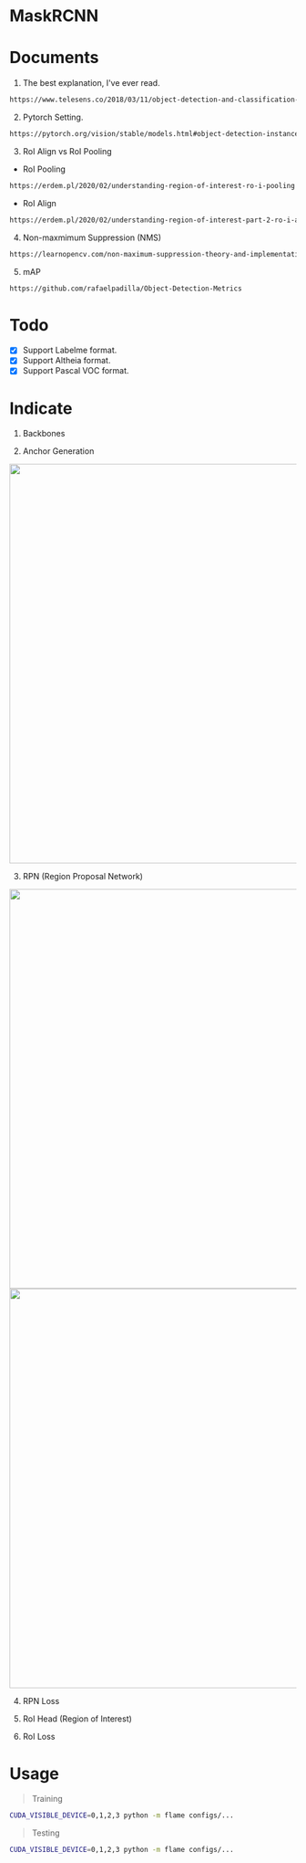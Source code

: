 # MaskRCNN

# Documents
1. The best explanation, I've ever read.
```bash
https://www.telesens.co/2018/03/11/object-detection-and-classification-using-r-cnns/
```

2. Pytorch Setting.
```bash
https://pytorch.org/vision/stable/models.html#object-detection-instance-segmentation-and-person-keypoint-detection
```

3. RoI Align vs RoI Pooling
* RoI Pooling
```bash
https://erdem.pl/2020/02/understanding-region-of-interest-ro-i-pooling
```
* RoI Align
```bash
https://erdem.pl/2020/02/understanding-region-of-interest-part-2-ro-i-align
```

4. Non-maxmimum Suppression (NMS)
```bash
https://learnopencv.com/non-maximum-suppression-theory-and-implementation-in-pytorch/
```

5. mAP
```bash
https://github.com/rafaelpadilla/Object-Detection-Metrics
```

# Todo
- [x] Support Labelme format.
- [x] Support Altheia format.
- [x] Support Pascal VOC format.

# Indicate
1. Backbones

2. Anchor Generation
<div align="center">
	<img src="https://user-images.githubusercontent.com/61035926/163119122-f73dd80f-6a5c-498d-a049-584661f2ad63.png" width="700">
</div>

3. RPN (Region Proposal Network)
<div align="center">
	<img src="https://user-images.githubusercontent.com/61035926/163118898-bc59196b-e9fd-4c0d-b14b-e0f8d96c067f.png" width="700">
</div>

<div align="center">
	<img src="https://user-images.githubusercontent.com/61035926/163119041-364abdc8-fa6c-4ce3-ab91-307439db1db2.png" width="700">
</div>

4. RPN Loss

4. RoI Head (Region of Interest)

5. RoI Loss

# Usage
> Training
```bash
CUDA_VISIBLE_DEVICE=0,1,2,3 python -m flame configs/...
```

> Testing
```bash
CUDA_VISIBLE_DEVICE=0,1,2,3 python -m flame configs/...
```
